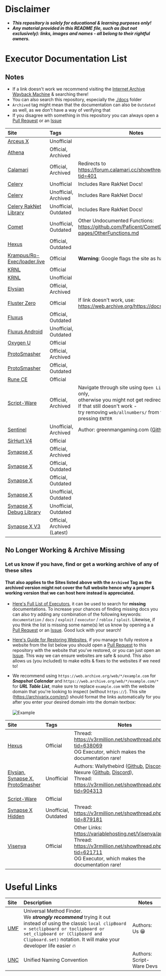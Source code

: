 # Disclaimer
* ***This repository is solely for educational & learning purposes only!***
* ***Any material provided in this README file, such as (but not exclusively): links, images and names - all belong to their rightful owners.***
# Executor Documentation List
## Notes
* If a link doesn't work we recommend visiting the [Internet Archive Wayback Machine](https://web.archive.org/) & searching there!
* You can also search this repository, especially the [./docs](https://github.com/luau/Executor-API-Docs/tree/master/docs) folder
* `Archived` tag might mean that the documentation can also be `Outdated` as well, as we don't have a way of verifying that
* If you disagree with something in this repository you can always open a [Pull Request](https://github.com/luau/Executor-API-Docs/pulls) or an [Issue](https://github.com/luau/Executor-API-Docs/issues)

| Site | Tags | Notes
| :- | :- | -
| [Arceus X](https://app.archbee.com/public/GTONzNA7evjrQC6ZE_BLZ/2lbM6e2QyZJCefiVR2qKy) | Unofficial
| [Athena](https://web.archive.org/web/20180406063027/http://tacticalbfg.com:80/Athena/docs) | Official, Archived
| [Calamari](https://web.archive.org/calamari.cc/Environment) | Official, Archived | Redirects to https://forum.calamari.cc/showthread.php?tid=401
| [Celery](https://celeryrblx.github.io) | Unofficial | Includes Rare RakNet Docs!
| [Celery](https://web.archive.org/web/20220416001215/https://github.com/thedoomed/Celery) | Unofficial, Archived | Includes Rare RakNet Docs!
| [Celery RakNet Library](https://gist.github.com/jLn0n/16c2ce3c0c1fc1b6b76949715077da7a/cedf1629355ab858d6d47846b10e02bb37ea704f) | Unofficial, Outdated | Includes Rare RakNet Docs!
| [Comet](https://paficent.github.io/CometDocs/) | Unofficial, Outdated | Other Undocumented Functions: https://github.com/Paficent/CometDocs/blob/gh-pages/OtherFunctions.md
| [Hexus](https://github.com/customality/hexus) | Official, Outdated
| [Krampus/Ro-Exec/loader.live](https://krampus-organization.gitbook.io/loader.live-ro-exec-documentation/introduction) | Official | **Warning**: Google flags the site as harmful
| [KRNL](https://docs.krnl.ca) | Official
| [KRNL](https://app.archbee.com/public/2Jp4SDaAD4P1COFfx1p_t) | Unofficial
| [Elysian](https://luau.github.io/Executor-API-Docs/Elysian) | Official, Archived
| [Fluster Zero](https://docs.fluster.world) | Official | If link doesn't work, use: https://web.archive.org/https://docs.fluster.world/ 
| [Fluxus](https://fluxusrbx.gitbook.io/) | Official, Outdated
| [Fluxus Android](https://github.com/YieldingFluxus/android-documentation) | Unofficial, Outdated
| [Oxygen U](https://oxygenu.xyz/docs/book) | Official
| [ProtoSmasher](https://web.archive.org/docs.protosmasher.net) | Official, Archived
| [ProtoSmasher](https://luau.github.io/Executor-API-Docs/ProtoSmasher) | Official, Outdated
| [Rune CE](https://l4tt.github.io/rune-cheat-engine/) | Official
| [Script-Ware](https://web.archive.org/web/20220421142618/docs.script-ware.com/the-script-ware-api) | Official, Archived | Navigate through site using `Open Link in New Tab` only,<br />otherwise you might not get redirected.<br />If that still doesn't work -<br />try removing `web/allnumbers/` from the link then pressing `ENTER` |
| [Sentinel](https://luau.github.io/Executor-API-Docs/Sentinel) | Unofficial, Archived | Author: greenmangaming.com ([Github](https://github.com/TehBlaxxor), [Discord](https://discordapp.com/users/577282206079385610))
| [SirHurt V4](https://www.sirhurt.net/login/API.html) | Official
| [Synapse X](https://web.archive.org/docs.synapse.to) | Official, Archived
| [Synapse X](https://luau.github.io/Executor-API-Docs) | Official, Outdated
| [Synapse X](https://github.com/luau/Executor-API-Docs/wiki) | Official, Outdated
| [Synapse X](https://synapsexdocs.github.io) | Unofficial, Outdated
| [Synapse X Debug Library](https://gist.github.com/TehBlaxxor/c8022570fea9e48ab7a6a6ad23c7c671) | Unofficial, Outdated
| [Synapse X V3](https://web.archive.org/synllc.github.io/synapse-x-documentation) | Official, Archived (Latest)

## No Longer Working & Archive Missing
### Let us know if you have, find or get a working archive of any of these sites
#### That also applies to the Sites listed above with the `Archived` Tag as the archived version might not cover the full website hence why a proper & working version that we can host here instead is appreciated.

* [Here's Full List of Executors](https://github.com/luau/Executor-API-Docs/blob/master/Full-Executor-List), it can be used to search for **missing** documentations. To increase your chances of finding missing docs you can also try adding any combination of the following keywords: `documentation` / `docs` / `exploit` / `executor` / `roblox` / `sploit`. Likewise, if you think the list is missing some name(s) let us know by opening a a [Pull Request](https://github.com/luau/Executor-API-Docs/pulls) or an [Issue](https://github.com/luau/Executor-API-Docs/issues). Good luck with your search!<br />

* [Here's Guide for Restoring Websites](https://wiki.archiveteam.org/index.php?title=Restoring), if you manage to fully restore a website from the list below you should open a [Pull Request](https://github.com/luau/Executor-API-Docs/pulls) to this repository with the website that you've restored, or you can just open an [Issue](https://github.com/luau/Executor-API-Docs/issues). This way we can ensure websites are safe & sound. This also allows us (you included) to make edits & fixes to the websites if we need to!

* We recommend using `https://web.archive.org/web/*/example.com` for ***Snapshot Calendar*** and `https://web.archive.org/web/*/example.com/*` for ***URL Table List***, make sure to replace `example.com` with the website domain that you're looking to inspect (without `https://`). This site (https://archivarix.com/en/) should format the links automatically for you after you enter your desired domain into the domain textbox:
<br /><br />![Example](https://github.com/luau/Executor-API-Docs/assets/95628489/6e588d90-cb58-4f44-990e-083ceeecb784)

| Site | Tags | Notes
| :- | :- | -
| [Hexus](https://forum.hexus.xyz/t/hexus-functions/6885/2) | Official | Thread: https://v3rmillion.net/showthread.php?tid=638069<br />OG Executor, which makes the documentation rare!
| [Elysian, Synapse X, ProtoSmasher](https://wally-rblx.github.io/rbxdocs.github.io) | Unofficial | Authors: Wallythebird ([Github](https://github.com/wally-rblx), [Discord](https://discordapp.com/users/727303510185607279)) & Nexure ([Github](https://github.com/Nexure), [Discord](https://discordapp.com/users/531933495598252042)),<br />Thread: https://v3rmillion.net/showthread.php?tid=904313
| [Script-Ware](https://dev.script-ware.com) | Official
| [Synapse X Hidden](https://v3rmillion.net/showthread.php?tid=879181) | Unofficial, Outdated | Thread: https://v3rmillion.net/showthread.php?tid=879181
| [Visenya](https://targaryentech.com/api.html) | Official | Other Links: https://variablehosting.net/Visenya/api.html<br />Thread: https://v3rmillion.net/showthread.php?tid=621711<br />OG Executor, which makes the documentation rare!
# Useful Links
| Site | Description | Notes
| :- | :- | -
| [UMF](https://github.com/luau/SomeHub/wiki/Universal-Method-Finder) | Universal Method Finder.<br />We ***strongly recommend*** trying it out instead of using the classic `local clipBoard = setclipboard or toclipboard or set_clipboard or (Clipboard and Clipboard.set)` notation. It will make your developer life easier :fire: | Authors: Us :grin:
| [UNC](https://github.com/unified-naming-convention/NamingStandard) | Unified Naming Convention | Authors: Script-Ware Devs
